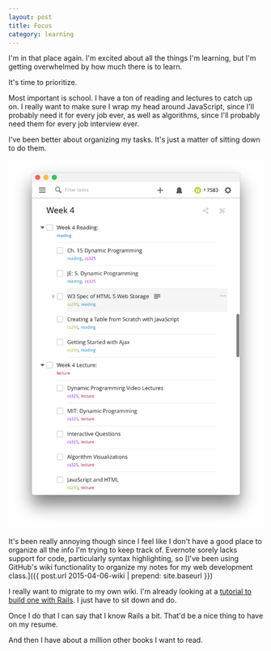 ```yaml
---
layout: post
title: Focus
category: learning
---
```


I'm in that place again. I'm excited about all the things I'm learning, but I'm getting overwhelmed by how much there is to learn.

It's time to prioritize.

Most important is school. I have a ton of reading and lectures to catch up on. I really want to make sure I wrap my head around JavaScript, since I'll probably need it for every job ever, as well as algorithms, since I'll probably need them for every job interview ever.

I've been better about organizing my tasks. It's just a matter of sitting down to do them.

<img class="" src="/assets/files/wk4tasks.png"/>

It's been really annoying though since I feel like I don't have a good place to organize all the info I'm trying to keep track of. Evernote sorely lacks support for code, particularly syntax highlighting, so [I've been using GitHub's wiki functionality to organize my notes for my web development class.]({{ post.url 2015-04-06-wiki | prepend: site.baseurl }}) 

I really want to migrate to my own wiki. I'm already looking at a [tutorial to build one with Rails](http://www.devx.com/webdev/Article/34200?trk=DXRSS_LATEST). I just have to sit down and do.

Once I do that I can say that I know Rails a bit. That'd be a nice thing to have on my resume.

And then I have about a million other books I want to read.